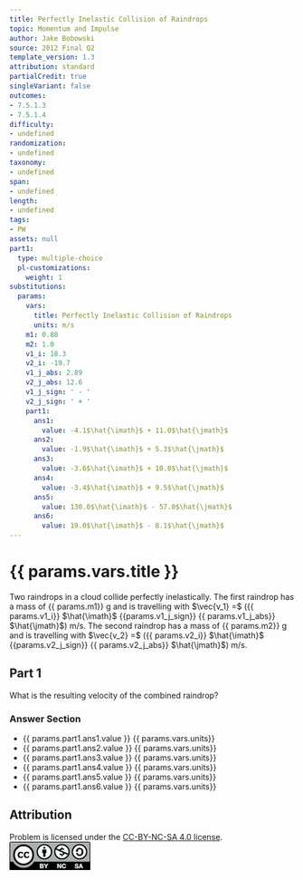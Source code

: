 ```yaml
---
title: Perfectly Inelastic Collision of Raindrops
topic: Momentum and Impulse
author: Jake Bobowski
source: 2012 Final Q2
template_version: 1.3
attribution: standard
partialCredit: true
singleVariant: false
outcomes:
- 7.5.1.3
- 7.5.1.4
difficulty:
- undefined
randomization:
- undefined
taxonomy:
- undefined
span:
- undefined
length:
- undefined
tags:
- PW
assets: null
part1:
  type: multiple-choice
  pl-customizations:
    weight: 1
substitutions:
  params:
    vars:
      title: Perfectly Inelastic Collision of Raindrops
      units: m/s
    m1: 0.88
    m2: 1.0
    v1_i: 18.3
    v2_i: -19.7
    v1_j_abs: 2.89
    v2_j_abs: 12.6
    v1_j_sign: ' - '
    v2_j_sign: ' + '
    part1:
      ans1:
        value: -4.1$\hat{\imath}$ + 11.0$\hat{\jmath}$
      ans2:
        value: -1.9$\hat{\imath}$ + 5.3$\hat{\jmath}$
      ans3:
        value: -3.6$\hat{\imath}$ + 10.0$\hat{\jmath}$
      ans4:
        value: -3.4$\hat{\imath}$ + 9.5$\hat{\jmath}$
      ans5:
        value: 130.0$\hat{\imath}$ - 57.0$\hat{\jmath}$
      ans6:
        value: 19.0$\hat{\imath}$ - 8.1$\hat{\jmath}$
---
```

# {{ params.vars.title }}
Two raindrops in a cloud collide perfectly inelastically. The first raindrop has a mass of {{ params.m1}} g and is travelling with $\vec{v_1} =$ ({{ params.v1_i}} $\hat{\imath}$ {{params.v1_j_sign}} {{ params.v1_j_abs}} $\hat{\jmath}$) m/s.
The second raindrop has a mass of {{ params.m2}} g and is travelling with $\vec{v_2} =$ ({{ params.v2_i}} $\hat{\imath}$ {{params.v2_j_sign}} {{ params.v2_j_abs}} $\hat{\jmath}$) m/s.

## Part 1

What is the resulting velocity of the combined raindrop?

### Answer Section

- {{ params.part1.ans1.value }} {{ params.vars.units}}
- {{ params.part1.ans2.value }} {{ params.vars.units}}
- {{ params.part1.ans3.value }} {{ params.vars.units}}
- {{ params.part1.ans4.value }} {{ params.vars.units}}
- {{ params.part1.ans5.value }} {{ params.vars.units}}
- {{ params.part1.ans6.value }} {{ params.vars.units}}

## Attribution

Problem is licensed under the [CC-BY-NC-SA 4.0 license](https://creativecommons.org/licenses/by-nc-sa/4.0/).<br> ![The Creative Commons 4.0 license requiring attribution-BY, non-commercial-NC, and share-alike-SA license.](https://raw.githubusercontent.com/firasm/bits/master/by-nc-sa.png)